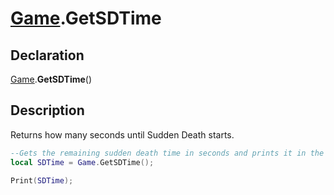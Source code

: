 # [Game](../Game.md).GetSDTime

## Declaration
[Game](../Game.md).<b>GetSDTime</b>()

## Description
Returns how many seconds until Sudden Death starts.

```lua
--Gets the remaining sudden death time in seconds and prints it in the Scripts Console
local SDTime = Game.GetSDTime();

Print(SDTime);
```